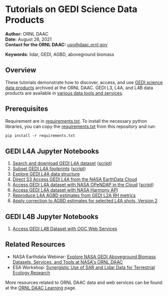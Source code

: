 # Tutorials on GEDI Science Data Products

**Author:** ORNL DAAC       
**Date:** August 26, 2021       
**Contact for the ORNL DAAC:** uso@daac.ornl.gov

**Keywords:** lidar, GEDI, AGBD, aboveground biomass

## Overview      
These tutorials demonstrate how to discover, access, and use [GEDI science data products](https://daac.ornl.gov/gedi) archived at the ORNL DAAC. GEDI L3, L4A, and L4B data products are available in [various data tools and services](services.md).

## Prerequisites
Requirement are in [requirements.txt](requirements.txt). To install the necessary python libraries, you can copy the [requirements.txt](requirements.txt) from this repository and run:

```bash
pip install -r requirements.txt
```

## GEDI L4A Jupyter Notebooks
1. [Search and download GEDI L4A dataset](1_gedi_l4a_search_download.ipynb) ([script](scripts#1-gedi_l4a_search_downloadpy))
1. [Subset GEDI L4A footprints](2_gedi_l4a_subsets.ipynb) ([script](scripts#2-gedi_l4a_subsetspy))
1. [Explore GEDI L4A data structure](3_gedi_l4a_exploring_data.ipynb)
1. [Direct S3 Access GEDI L4A from the NASA EarthData Cloud](gedi_l4a_direct_s3_access.ipynb) 
1. [Access GEDI L4A dataset with NASA OPeNDAP in the Cloud](access_gedi_l4a_hyrax.ipynb) ([script](scripts#3-gedi_l4a_hyraxpy))
1. [Access GEDI L4A dataset with NASA Harmony API](gedi_l4a_harmony.ipynb) 
1. [Reproduce L4A AGBD estimates from GEDI L2A RH metrics](reconstruct_L4A_AGBD_L2A_metrics.ipynb)
1. [Apply correction to AGBD estimates for selected L4A shots, Version 2](correct_GEDI_L4A_V002_01.ipynb)

## GEDI L4B Jupyter Notebooks
1. [Access GEDI L4B Dataset with OGC Web Services](https://nbviewer.org/github/ornldaac/gedi_tutorials/blob/main/gedi_l4b_ogc.ipynb)

## Related Resources
- NASA Earthdata Webinar: [Explore NASA GEDI Aboveground Biomass Datasets, Services, and Tools at NASA's ORNL DAAC](https://daac.ornl.gov/resources/tutorials/2022_earthdata_webinar/)
- ESA Workshop: [Synergistic Use of SAR and Lidar Data for Terrestrial Ecology Research](https://daac.ornl.gov/resources/workshops/esa-2021-workshop/)

More resources related to ORNL DAAC data and web services can be found at the [ORNL DAAC Learning](https://daac.ornl.gov/resources/learning/) page.
